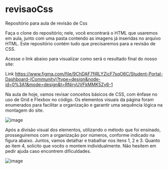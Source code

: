 # revisaoCss
Repositório para aula de revisão de Css

Faça o clone do repositório; nele, você encontrará o HTML que usaremos em aula, junto com uma pasta contendo as imagens já inseridas no arquivo HTML. Este repositório contém tudo que precisaremos para a revisão de CSS.

Acesse o link abaixo para visualizar como será o resultado final do nosso site:

Link https://www.figma.com/file/9ChDAF7fjRLYZicF7sqO6C/Student-Portal-Dashboard-(Community)?type=design&node-id=0%3A1&mode=design&t=RNiryUVFkMMK5Zy6-1 

Na aula de hoje, vamos revisar conceitos básicos de CSS, com ênfase no uso de Grid e Flexbox no código. Os elementos visuais da página foram enumerados para facilitar a organização e garantir uma sequência lógica na montagem do site.

![image](https://github.com/PaulaRabelo/revisaoCss/assets/88298525/f5dbba88-cd39-48b0-ad49-eb70e3392741)

Após a divisão visual dos elementos, utilizando o método que foi ensinado, prosseguiremos com a organização por números, conforme indicado na figura abaixo. Juntos, vamos detalhar e trabalhar nos itens 1, 2 e 3.
Quanto ao item 4, solicito que vocês o montem individualmente. Não hesitem em pedir ajuda caso encontrem dificuldades.

![image](https://github.com/PaulaRabelo/revisaoCss/assets/88298525/54cf0511-990e-45be-b4c4-9aa003077401)








